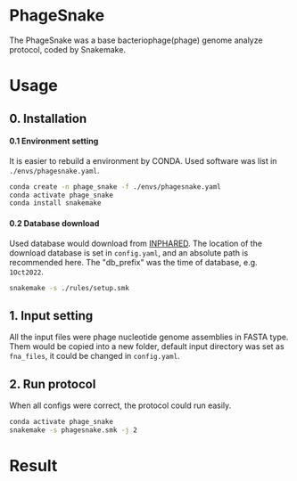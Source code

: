 # PhageSnake
The PhageSnake was a base bacteriophage(phage) genome analyze protocol, coded by Snakemake.

# Usage
## 0. Installation
#### 0.1 Environment setting
It is easier to rebuild a environment by CONDA.
Used software was list in `./envs/phagesnake.yaml`.

```bash
conda create -n phage_snake -f ./envs/phagesnake.yaml
conda activate phage_snake
conda install snakemake
```

#### 0.2 Database download
Used database would download from [INPHARED](https://github.com/RyanCook94/inphared).
The location of the download database is set in `config.yaml`, and an absolute path is recommended here.
The "db_prefix" was the time of database, e.g. `1Oct2022`.

```bash
snakemake -s ./rules/setup.smk
```

## 1. Input setting
All the input files were phage nucleotide genome assemblies in FASTA type.
Them would be copied into a new folder, default input directory was set as `fna_files`, it could be changed in `config.yaml`.

## 2. Run protocol
When all configs were correct, the protocol could run easily.
```bash
conda activate phage_snake
snakemake -s phagesnake.smk -j 2
```

# Result
## 